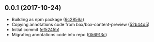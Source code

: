 <a name="0.0.1"></a>
## 0.0.1 (2017-10-24)

* Building as npm package ([6c2856a](https://github.com/box/box-annotations/commit/6c2856a))
* Copying annotations code from box/box-content-preview ([52b44d5](https://github.com/box/box-annotations/commit/52b44d5))
* Initial commit ([ef5245b](https://github.com/box/box-annotations/commit/ef5245b))
* Migrating annotations code into repo ([056913c](https://github.com/box/box-annotations/commit/056913c))



